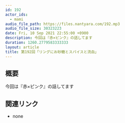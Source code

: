 ```yaml
---
id: 192
actor_ids:
  - mami
audio_file_path: https://files.nantyara.com/192.mp3
audio_file_size: 30323223
date: Fri, 10 Sep 2021 22:55:00 +0900
description: 今回は『赤×ピンク』の話してます
duration: 1260.2779583333333
layout: article
title: 第192回「リングにお砂糖とスパイスと流血」
---
```

## 概要

今回は『赤×ピンク』の話してます

## 関連リンク

* none
